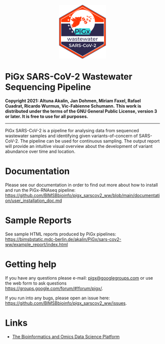 <a name="logo"/>
<div align="center">
<img src="images/Logo_PiGx.png" alt="PiGx Logo"  width="30%" height="30%" ></img>
</a>
</div>

# PiGx SARS-CoV-2 Wastewater Sequencing Pipeline

**Copyright 2021: Altuna Akalin, Jan Dohmen, Miriam Faxel, Rafael Cuadrat, Ricardo Wurmus, Vic-Fabienne Schumann.**
**This work is distributed under the terms of the GNU General Public License, version 3 or later.  It is free to use for all purposes.**

-----------

PiGx SARS-CoV-2 is a pipeline for analysing data from sequenced wastewater samples and identifying 
given variants-of-concern of SARS-CoV-2. The pipeline can be used for continuous sampling. The output report will provide 
an intuitive visual overview about the development of variant abundance over time and location. 

# Documentation

Please see our documentation in order to find out more about how to install and run the PiGx-RNAseq pipeline:
https://github.com/BIMSBbioinfo/pigx_sarscov2_ww/blob/main/documentation/user_installation_doc.md

# Sample Reports

See sample HTML reports produced by PiGx pipelines:
https://bimsbstatic.mdc-berlin.de/akalin/PiGx/sars-cov2-ww/example_report/index.html

# Getting help

If you have any questions please e-mail: pigx@googlegroups.com or use the web form to ask questions https://groups.google.com/forum/#!forum/pigx/. 

If you run into any bugs, please open an issue here: https://github.com/BIMSBbioinfo/pigx_sarscov2_ww/issues. 

# Links

- [The Bioinformatics and Omics Data Science Platform](https://bioinformatics.mdc-berlin.de)
